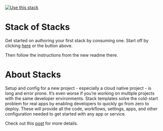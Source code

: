 [![Use this stack](https://github.com/stack-instance/badge.svg)](https://github.com/stack-instance?stack_template_owner=sundargs2000&stack_template_repo=stack-of-stacks)
# Stack of Stacks
Get started on authoring your first stack by consuming one. Start off by clicking [here](https://github.com/stack-instance?stack_template_owner=sundargs2000&stack_template_repo=stack-of-stacks) or the button above.

Then follow the instructions from the new readme there.
# About Stacks
Setup and config for a new project - especially a cloud native project - is long and error prone. It’s even worse if you’re working on multiple projects with the same developer environments.
Stack templates solve the cold-start problem for real apps by enabling developers to quickly go from zero to deploy. These will provide all the code, workflows, settings, apps, and other configuration needed to get started with any app or service.

Check out this [post](https://github.com/orgs/github/teams/engineering/posts/586) for more details.
